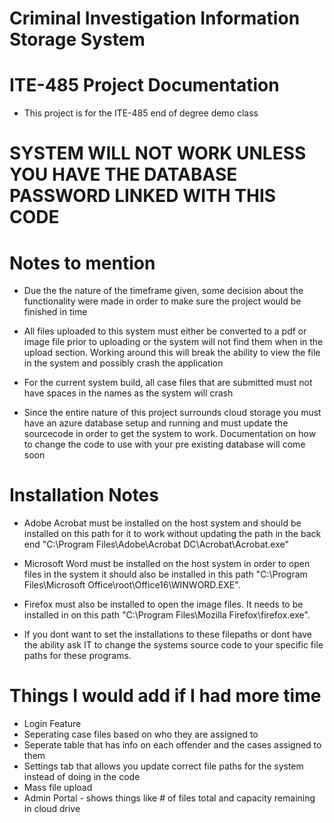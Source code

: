 # Criminal Investigation Information Storage System

# ITE-485 Project Documentation
* This project is for the ITE-485 end of degree demo class

# SYSTEM WILL NOT WORK UNLESS YOU HAVE THE DATABASE PASSWORD LINKED WITH THIS CODE


# Notes to mention
  * Due the the nature of the timeframe given, some decision about the functionality were made in order to make sure the project would be finished in time
  
  * All files uploaded to this system must either be converted to a pdf or image file prior to uploading or the system will not find them when in the upload section. Working around this will break the ability to view the file in the system and possibly crash the application
  
  * For the current system build, all case files that are submitted must not have spaces in the names as the system will crash
  
  * Since the entire nature of this project surrounds cloud storage you must have an azure database setup and running and must update the sourcecode in order to get the system to work. Documentation on how to change the code to use with your pre existing database will come soon

  
  
  
  
  # Installation Notes
  
  * Adobe Acrobat must be installed on the host system and should be installed on this path for it to work without updating the path in the back end "C:\Program Files\Adobe\Acrobat DC\Acrobat\Acrobat.exe"
  
  * Microsoft Word must be installed on the host system in order to open files in the system it should also be installed in this path "C:\Program Files\Microsoft Office\root\Office16\WINWORD.EXE".
  
  * Firefox must also be installed to open the image files. It needs to be installed in on this path "C:\Program Files\Mozilla Firefox\firefox.exe".

  * If you dont want to set the installations to these filepaths or dont have the ability ask IT to change the systems source code to your specific file paths for these programs.


# Things I would add if I had more time

* Login Feature
* Seperating case files based on who they are assigned to
* Seperate table that has info on each offender and the cases assigned to them
* Settings tab that allows you update correct file paths for the system instead of doing in the code
* Mass file upload
* Admin Portal - shows things like # of files total and capacity remaining in cloud drive


